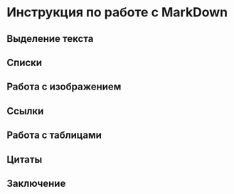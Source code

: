 # Инструкция по работе с MarkDown

## Выделение текста

## Списки

## Работа с изображением

## Ссылки

## Работа с таблицами

## Цитаты

## Заключение